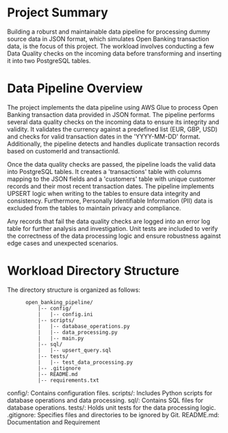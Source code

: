 # Project Summary
Building a roburst and maintainable data pipeline for processing dummy source data in JSON format, which simulates Open Banking transaction data, is the focus of this project. The workload involves conducting a few Data Quality checks on the incoming data before transforming and inserting it into two PostgreSQL tables.

#  Data Pipeline Overview
The project implements the data pipeline using AWS Glue to process Open Banking transaction data provided in JSON format. The pipeline performs several data quality checks on the incoming data to ensure its integrity and validity. It validates the currency against a predefined list (EUR, GBP, USD) and checks for valid transaction dates in the 'YYYY-MM-DD' format. Additionally, the pipeline detects and handles duplicate transaction records based on customerId and transactionId.

Once the data quality checks are passed, the pipeline loads the valid data into PostgreSQL tables. It creates a 'transactions' table with columns mapping to the JSON fields and a 'customers' table with unique customer records and their most recent transaction dates. The pipeline implements UPSERT logic when writing to the tables to ensure data integrity and consistency. Furthermore, Personally Identifiable Information (PII) data is excluded from the tables to maintain privacy and compliance.

Any records that fail the data quality checks are logged into an error log table for further analysis and investigation. Unit tests are included to verify the correctness of the data processing logic and ensure robustness against edge cases and unexpected scenarios.

# Workload Directory Structure
The directory structure is organized as follows:

          open_banking_pipeline/
              |-- config/
              |   |-- config.ini
              |-- scripts/
              |   |-- database_operations.py
              |   |-- data_processing.py
              |   |-- main.py
              |-- sql/
              |   |-- upsert_query.sql
              |-- tests/
              |   |-- test_data_processing.py
              |-- .gitignore
              |-- README.md
              |-- requirements.txt
              
config/: Contains configuration files.
scripts/: Includes Python scripts for database operations and data processing.
sql/: Contains SQL files for database operations.
tests/: Holds unit tests for the data processing logic.
.gitignore: Specifies files and directories to be ignored by Git.
README.md: Documentation and Requirement
